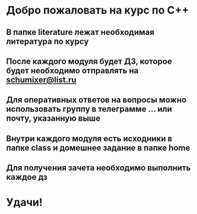 # Добро пожаловать на курс по С++
## В папке literature лежат необходимая литература по курсу
## После каждого модуля будет ДЗ, которое будет необходимо отправлять на schumixer@list.ru
## Для оперативных ответов на вопросы можно использовать группу в телеграмме ... или почту, указанную выше
## Внутри каждого модуля есть исходники в папке class и домешнее задание в папке home
## Для получения зачета необходимо выполнить каждое дз
# Удачи!